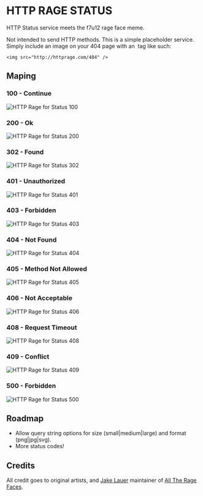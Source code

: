 # HTTP RAGE STATUS

HTTP Status service meets the f7u12 rage face meme. 

Not intended to send HTTP methods. This is a simple placeholder service. Simply include an image on your 404 page with an <img> tag like such:

	<img src="http://httprage.com/404" />

## Maping

### 100 - Continue
![HTTP Rage for Status 100](http://httprage.com/100 "HTTP Rage for Status 100")

### 200 - Ok
![HTTP Rage for Status 200](http://httprage.com/200 "HTTP Rage for Status 200")

### 302 - Found
![HTTP Rage for Status 302](http://httprage.com/302 "HTTP Rage for Status 302")

### 401 - Unauthorized
![HTTP Rage for Status 401](http://httprage.com/401 "HTTP Rage for Status 401")

### 403 - Forbidden
![HTTP Rage for Status 403](http://httprage.com/403 "HTTP Rage for Status 403")

### 404 - Not Found
![HTTP Rage for Status 404](http://httprage.com/404 "HTTP Rage for Status 404")

### 405 - Method Not Allowed
![HTTP Rage for Status 405](http://httprage.com/405 "HTTP Rage for Status 405")

### 406 - Not Acceptable
![HTTP Rage for Status 406](http://httprage.com/406 "HTTP Rage for Status 406")

### 408 - Request Timeout
![HTTP Rage for Status 408](http://httprage.com/408 "HTTP Rage for Status 408")

### 409 - Conflict
![HTTP Rage for Status 409](http://httprage.com/409 "HTTP Rage for Status 409")

### 500 - Forbidden
![HTTP Rage for Status 500](http://httprage.com/500 "HTTP Rage for Status 500")


## Roadmap

* Allow query string options for size (small|medium|large) and format (png|jpg|svg).
* More status codes!

## Credits

All credit goes to original artists, and [Jake Lauer](http://jakelauer.com/) maintainer of [All The Rage Faces](http://alltheragefaces.com/).
